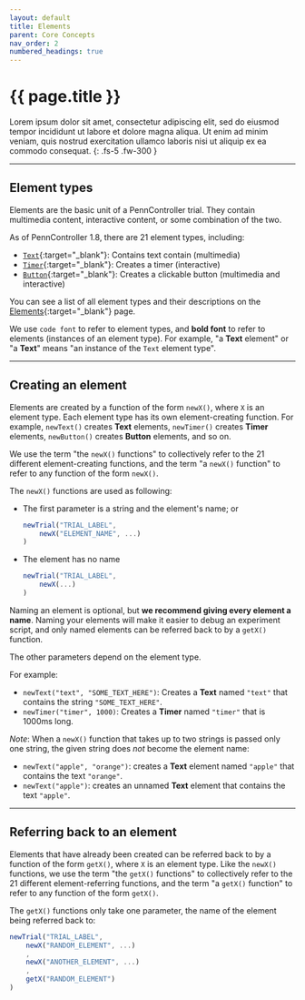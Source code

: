 ```yaml
---
layout: default
title: Elements
parent: Core Concepts
nav_order: 2
numbered_headings: true
---
```


# {{ page.title }}

Lorem ipsum dolor sit amet, consectetur adipiscing elit, sed do eiusmod tempor incididunt ut labore et dolore magna aliqua. Ut enim ad minim veniam, quis nostrud exercitation ullamco laboris nisi ut aliquip ex ea commodo consequat.
{: .fs-5 .fw-300 }

---

## Element types

Elements are the basic unit of a PennController trial. They contain multimedia content, interactive content, or some combination of the two.

As of PennController 1.8, there are 21 element types, including: 

+ [`Text`]({{site.baseurl}}/docs/elements/text){:target="_blank"}: Contains text contain (multimedia)
+ [`Timer`]({{site.baseurl}}/docs/elements/timer){:target="_blank"}: Creates a timer (interactive)
+ [`Button`]({{site.baseurl}}/docs/elements/button){:target="_blank"}: Creates a clickable button (multimedia and interactive)

You can see a list of all element types and their descriptions on the [Elements]({{site.baseurl}}/docs/elements){:target="_blank"} page.

We use `code font` to refer to element types, and **bold font** to refer to elements (instances of an element type). For example, "a **Text** element" or "a **Text**" means "an instance of the `Text` element type".

---

## Creating an element

Elements are created by a function of the form `newX()`, where `X` is an element type. Each element type has its own element-creating function. For example, `newText()` creates **Text** elements, `newTimer()` creates **Timer** elements, `newButton()` creates **Button** elements, and so on. 

We use the term "the `newX()` functions" to collectively refer to the 21 different element-creating functions, and the term "a `newX()` function" to refer to any function of the form `newX()`.

The `newX()` functions are used as following:
+ The first parameter is a string and the element's name; or
    ```js
    newTrial("TRIAL_LABEL", 
        newX("ELEMENT_NAME", ...)
    )
    ```
+ The element has no name
    ```js
    newTrial("TRIAL_LABEL", 
        newX(...)
    )
    ```

Naming an element is optional, but **we recommend giving every element a name**. Naming your elements will make it easier to debug an experiment script, and only named elements can be referred back to by a `getX()` function.

The other parameters depend on the element type.

For example:
+ `newText("text", "SOME_TEXT_HERE")`: Creates a **Text** named `"text"` that contains the string `"SOME_TEXT_HERE"`.
+ `newTimer("timer", 1000)`: Creates a **Timer** named `"timer"` that is 1000ms long.

*Note*: When a `newX()` function that takes up to two strings is passed only one string, the given string does *not* become the element name: 
+ `newText("apple", "orange")`: creates a **Text** element named `"apple"` that contains the text `"orange"`.
+ `newText("apple")`: creates an unnamed **Text** element that contains the text `"apple"`.

---

## Referring back to an element

Elements that have already been created can be referred back to by a function of the form `getX()`, where `X` is an element type. Like the `newX()` functions, we use the term "the `getX()` functions" to collectively refer to the 21 different element-referring functions, and the term "a `getX()` function" to refer to any function of the form `getX()`.

The `getX()` functions only take one parameter, the name of the element being referred back to:
```js
newTrial("TRIAL_LABEL", 
    newX("RANDOM_ELEMENT", ...)
    ,
    newX("ANOTHER_ELEMENT", ...)
    ,
    getX("RANDOM_ELEMENT")
)
```


